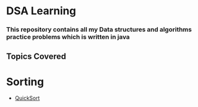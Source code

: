 # DSA Learning

### This repository contains all my Data structures and algorithms practice problems which is written in java

## Topics Covered
# Sorting
- [QuickSort](https://github.com/anjupriya-v/dsa-in-java/blob/main/Sorting/QuickSort.java) 

